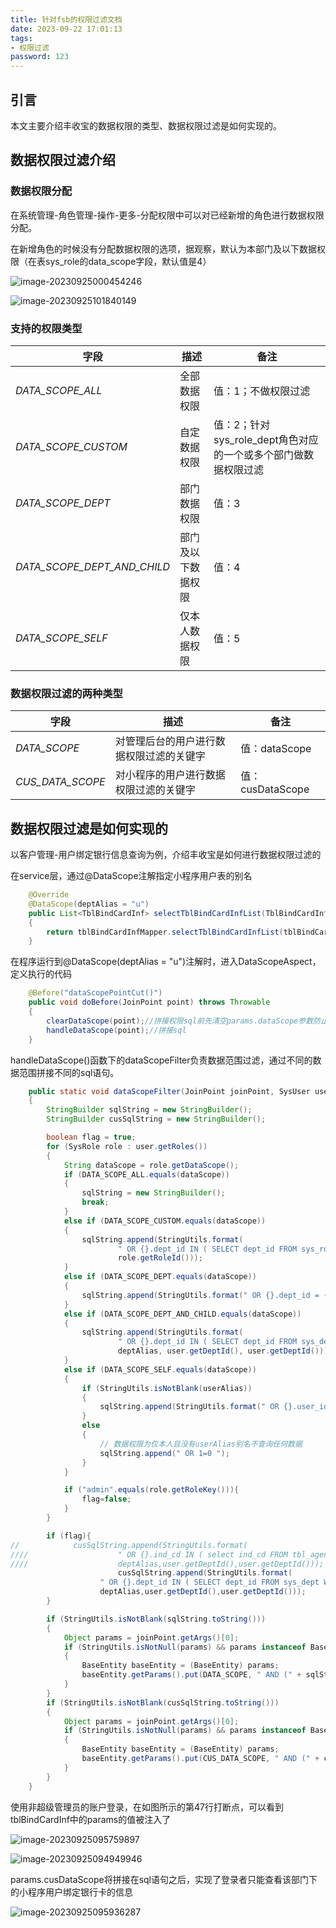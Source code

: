 ```yaml
---
title: 针对fsb的权限过滤文档
date: 2023-09-22 17:01:13
tags:
- 权限过滤
password: 123
---
```


## 引言

本文主要介绍丰收宝的数据权限的类型、数据权限过滤是如何实现的。

## 数据权限过滤介绍

### 数据权限分配

在系统管理-角色管理-操作-更多-分配权限中可以对已经新增的角色进行数据权限分配。

在新增角色的时候没有分配数据权限的选项，据观察，默认为本部门及以下数据权限（在表sys_role的data_scope字段，默认值是4）

![image-20230925000454246](C:\Users\allinpay\AppData\Roaming\Typora\typora-user-images\image-20230925000454246.png)

![image-20230925101840149](C:\Users\allinpay\AppData\Roaming\Typora\typora-user-images\image-20230925101840149.png)

### 支持的权限类型

| 字段                        | 描述               | 备注                                                         |
| --------------------------- | ------------------ | ------------------------------------------------------------ |
| *DATA_SCOPE_ALL*            | 全部数据权限       | 值：1；不做权限过滤                                          |
| *DATA_SCOPE_CUSTOM*         | 自定数据权限       | 值：2；针对sys_role_dept角色对应的一个或多个部门做数据权限过滤 |
| *DATA_SCOPE_DEPT*           | 部门数据权限       | 值：3                                                        |
| *DATA_SCOPE_DEPT_AND_CHILD* | 部门及以下数据权限 | 值：4                                                        |
| *DATA_SCOPE_SELF*           | 仅本人数据权限     | 值：5                                                        |

### 数据权限过滤的两种类型

| 字段             | 描述                                     | 备注             |
| ---------------- | ---------------------------------------- | ---------------- |
| *DATA_SCOPE*     | 对管理后台的用户进行数据权限过滤的关键字 | 值：dataScope    |
| *CUS_DATA_SCOPE* | 对小程序的用户进行数据权限过滤的关键字   | 值：cusDataScope |

## 数据权限过滤是如何实现的

以客户管理-用户绑定银行信息查询为例，介绍丰收宝是如何进行数据权限过滤的

在service层，通过@DataScope注解指定小程序用户表的别名

```java
    @Override
    @DataScope(deptAlias = "u")
    public List<TblBindCardInf> selectTblBindCardInfList(TblBindCardInf tblBindCardInf)
    {
        return tblBindCardInfMapper.selectTblBindCardInfList(tblBindCardInf);
    }
```

在程序运行到@DataScope(deptAlias = "u")注解时，进入DataScopeAspect，定义执行的代码

```java
    @Before("dataScopePointCut()")
    public void doBefore(JoinPoint point) throws Throwable
    {
        clearDataScope(point);//拼接权限sql前先清空params.dataScope参数防止注入
        handleDataScope(point);//拼接sql
    }
```

 handleDataScope()函数下的dataScopeFilter负责数据范围过滤，通过不同的数据范围拼接不同的sql语句。

```java
    public static void dataScopeFilter(JoinPoint joinPoint, SysUser user, String deptAlias, String userAlias)
    {
        StringBuilder sqlString = new StringBuilder();
        StringBuilder cusSqlString = new StringBuilder();

        boolean flag = true;
        for (SysRole role : user.getRoles())
        {
            String dataScope = role.getDataScope();
            if (DATA_SCOPE_ALL.equals(dataScope))
            {
                sqlString = new StringBuilder();
                break;
            }
            else if (DATA_SCOPE_CUSTOM.equals(dataScope))
            {
                sqlString.append(StringUtils.format(
                        " OR {}.dept_id IN ( SELECT dept_id FROM sys_role_dept WHERE role_id = {} ) ", deptAlias,
                        role.getRoleId()));
            }
            else if (DATA_SCOPE_DEPT.equals(dataScope))
            {
                sqlString.append(StringUtils.format(" OR {}.dept_id = {} ", deptAlias, user.getDeptId()));
            }
            else if (DATA_SCOPE_DEPT_AND_CHILD.equals(dataScope))
            {
                sqlString.append(StringUtils.format(
                        " OR {}.dept_id IN ( SELECT dept_id FROM sys_dept WHERE dept_id = {} or find_in_set( {} , ancestors ) )",
                        deptAlias, user.getDeptId(), user.getDeptId()));
            }
            else if (DATA_SCOPE_SELF.equals(dataScope))
            {
                if (StringUtils.isNotBlank(userAlias))
                {
                    sqlString.append(StringUtils.format(" OR {}.user_id = {} ", userAlias, user.getUserId()));
                }
                else
                {
                    // 数据权限为仅本人且没有userAlias别名不查询任何数据
                    sqlString.append(" OR 1=0 ");
                }
            }

            if ("admin".equals(role.getRoleKey())){
                flag=false;
            }
        }

        if (flag){
//            cusSqlString.append(StringUtils.format(
////                    " OR {}.ind_cd IN ( select ind_cd FROM tbl_agency_inf where dept_id IN ( SELECT dept_id FROM sys_dept WHERE dept_id = {} or find_in_set( {} , ancestors )) ) ",
////                    deptAlias,user.getDeptId(),user.getDeptId()));
                        cusSqlString.append(StringUtils.format(
                    " OR {}.dept_id IN ( SELECT dept_id FROM sys_dept WHERE dept_id = {} or find_in_set( {} , ancestors )) ",
                    deptAlias,user.getDeptId(),user.getDeptId()));
        }

        if (StringUtils.isNotBlank(sqlString.toString()))
        {
            Object params = joinPoint.getArgs()[0];
            if (StringUtils.isNotNull(params) && params instanceof BaseEntity)
            {
                BaseEntity baseEntity = (BaseEntity) params;
                baseEntity.getParams().put(DATA_SCOPE, " AND (" + sqlString.substring(4) + ")");
            }
        }
        if (StringUtils.isNotBlank(cusSqlString.toString()))
        {
            Object params = joinPoint.getArgs()[0];
            if (StringUtils.isNotNull(params) && params instanceof BaseEntity)
            {
                BaseEntity baseEntity = (BaseEntity) params;
                baseEntity.getParams().put(CUS_DATA_SCOPE, " AND (" + cusSqlString.substring(4) + ")");
            }
        }
    }

```

使用非超级管理员的账户登录，在如图所示的第47行打断点，可以看到tblBindCardInf中的params的值被注入了

![image-20230925095759897](C:\Users\allinpay\AppData\Roaming\Typora\typora-user-images\image-20230925095759897.png)

![image-20230925094949946](C:\Users\allinpay\AppData\Roaming\Typora\typora-user-images\image-20230925094949946.png)

params.cusDataScope将拼接在sql语句之后，实现了登录者只能查看该部门下的小程序用户绑定银行卡的信息

![image-20230925095936287](C:\Users\allinpay\AppData\Roaming\Typora\typora-user-images\image-20230925095936287.png)
